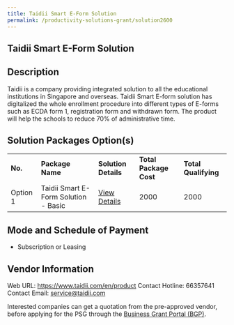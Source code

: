 ```yaml
---
title: Taidii Smart E-Form Solution
permalink: /productivity-solutions-grant/solution2600
---
```


## Taidii Smart E-Form Solution

## Description

Taidii is a company providing integrated solution to all the educational institutions in Singapore and overseas.  Taidii Smart E-form solution has digitalized the whole enrollment procedure into different types of E-forms such as ECDA form 1, registration form and withdrawn form. The product will help the schools to reduce 70% of administrative time.

## Solution Packages Option(s)

<table>
<tr>
<td><b>No.</b></td>
<td><b>Package Name</b></td>
<td><b>Solution Details</b></td>
<td><b>Total Package Cost</b></td>
<td><b>Total Qualifying</b></td>
</tr>
<tr>
<td>Option 1</td>
<td>Taidii Smart E-Form Solution - Basic</td>
<td><a href='https://www.gobusiness.gov.sg/images/psg/Taidii_Smart_E-Form_20210403_Desensitised_Annex_3_Part_1.pdf'>View Details</a></td>
<td>2000</td>
<td>2000</td>
</tr>
</table>

## Mode and Schedule of Payment

 - Subscription or Leasing

## Vendor Information

 Web URL: https://www.taidii.com/en/product 
Contact Hotline: 66357641 
Contact Email: service@taidii.com 


Interested companies can get a quotation from the pre-approved vendor, before applying for the PSG through the <a href='https://www.businessgrants.gov.sg/'>Business Grant Portal (BGP)</a>.
